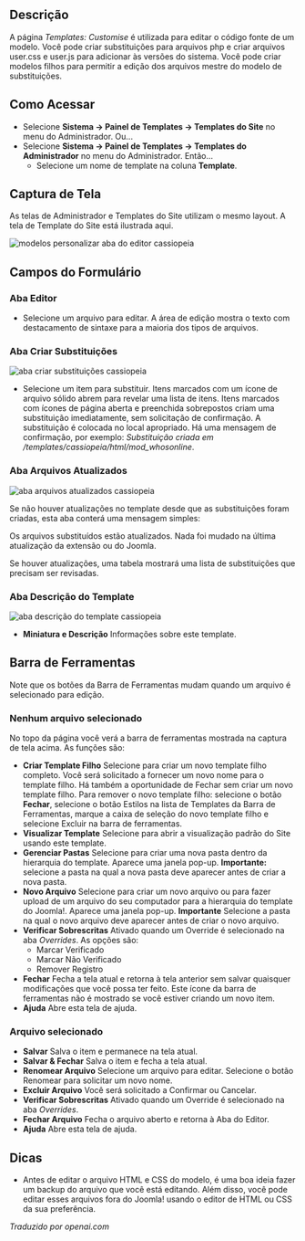 <!-- Filename: Help4.x:Templates:_Customise  / Display title: Modelos: Personalizar -->

## Descrição

A página *Templates: Customise* é utilizada para editar o código fonte de um modelo. Você pode criar substituições para arquivos php e criar arquivos user.css e user.js para adicionar às versões do sistema. Você pode criar modelos filhos para permitir a edição dos arquivos mestre do modelo de substituições.

## Como Acessar

- Selecione **Sistema → Painel de Templates → Templates do Site** no
  menu do Administrador. Ou...
- Selecione **Sistema → Painel de Templates → Templates do Administrador**
  no menu do Administrador. Então...
  - Selecione um nome de template na coluna **Template**.

## Captura de Tela

As telas de Administrador e Templates do Site utilizam o mesmo layout. A tela de Template do Site está ilustrada aqui.

![modelos personalizar aba do editor cassiopeia](../../../ptbr/images/templates/templates-customise-cassiopeia-editor-tab.png)

## Campos do Formulário

### Aba Editor

- Selecione um arquivo para editar. A área de edição mostra o texto com destacamento de sintaxe para a maioria dos tipos de arquivos.

### Aba Criar Substituições

![aba criar substituições cassiopeia](../../../ptbr/images/templates/templates-customise-cassiopeia-create-overrides-tab.png)

- Selecione um item para substituir. Itens marcados com um ícone de arquivo sólido abrem para revelar uma lista de itens. Itens marcados com ícones de página aberta e preenchida sobrepostos criam uma substituição imediatamente, sem solicitação de confirmação. A substituição é colocada no local apropriado. Há uma mensagem de confirmação, por exemplo:
  *Substituição criada em /templates/cassiopeia/html/mod_whosonline*.

### Aba Arquivos Atualizados

![aba arquivos atualizados cassiopeia](../../../ptbr/images/templates/templates-customise-cassiopeia-updated-files-tab.png)

Se não houver atualizações no template desde que as substituições foram criadas, esta aba conterá uma mensagem simples:

<div class="alert alert-success">
Os arquivos substituídos estão atualizados. Nada foi mudado na última atualização da extensão ou do Joomla.
</div>

Se houver atualizações, uma tabela mostrará uma lista de substituições que precisam ser revisadas.

### Aba Descrição do Template

![aba descrição do template cassiopeia](../../../ptbr/images/templates/templates-customise-cassiopeia-template-description-tab.png)

- **Miniatura e Descrição** Informações sobre este template.

## Barra de Ferramentas

Note que os botões da Barra de Ferramentas mudam quando um arquivo é selecionado para edição.

### Nenhum arquivo selecionado

No topo da página você verá a barra de ferramentas mostrada na captura de tela acima. As funções são:

- **Criar Template Filho** Selecione para criar um novo template filho completo. Você será solicitado a fornecer um novo nome para o template filho. Há também a oportunidade de Fechar sem criar um novo template filho. Para remover o novo template filho: selecione o botão **Fechar**, selecione o botão Estilos na lista de Templates da Barra de Ferramentas, marque a caixa de seleção do novo template filho e selecione Excluir na barra de ferramentas.
- **Visualizar Template** Selecione para abrir a visualização padrão do Site usando este template.
- **Gerenciar Pastas** Selecione para criar uma nova pasta dentro da hierarquia do template. Aparece uma janela pop-up. **Importante:** selecione a pasta na qual a nova pasta deve aparecer antes de criar a nova pasta.
- **Novo Arquivo** Selecione para criar um novo arquivo ou para fazer upload de um arquivo do seu computador para a hierarquia do template do Joomla!. Aparece uma janela pop-up. **Importante** Selecione a pasta na qual o novo arquivo deve aparecer antes de criar o novo arquivo.
- **Verificar Sobrescritas** Ativado quando um Override é selecionado na aba *Overrides*. As opções são:
  - Marcar Verificado
  - Marcar Não Verificado
  - Remover Registro
- **Fechar** Fecha a tela atual e retorna à tela anterior sem salvar quaisquer modificações que você possa ter feito. Este ícone da barra de ferramentas não é mostrado se você estiver criando um novo item.
- **Ajuda** Abre esta tela de ajuda.

### Arquivo selecionado

- **Salvar** Salva o item e permanece na tela atual.
- **Salvar & Fechar** Salva o item e fecha a tela atual.
- **Renomear Arquivo** Selecione um arquivo para editar. Selecione o botão Renomear para solicitar um novo nome.
- **Excluir Arquivo** Você será solicitado a Confirmar ou Cancelar.
- **Verificar Sobrescritas** Ativado quando um Override é selecionado na aba *Overrides*.
- **Fechar Arquivo** Fecha o arquivo aberto e retorna à Aba do Editor.
- **Ajuda** Abre esta tela de ajuda.

## Dicas

- Antes de editar o arquivo HTML e CSS do modelo, é uma boa ideia fazer
  um backup do arquivo que você está editando. Além disso, você pode
  editar esses arquivos fora do Joomla! usando o editor de HTML ou CSS da sua preferência.

*Traduzido por openai.com*

